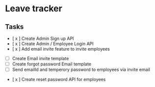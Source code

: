 # Leave tracker

## Tasks

- [ x ] Create Admin Sign up API <br />
- [ x ] Create Admin / Employee Login API <br />
- [ x ] Add email invite feature to invite employees <br />
- [   ] Create Email invite template
- [   ] Create forgot password Email template
- [  ] Send emailId and temperory password to employees via invite email <br />
- [ x ] Create reset password API for employees <br />

